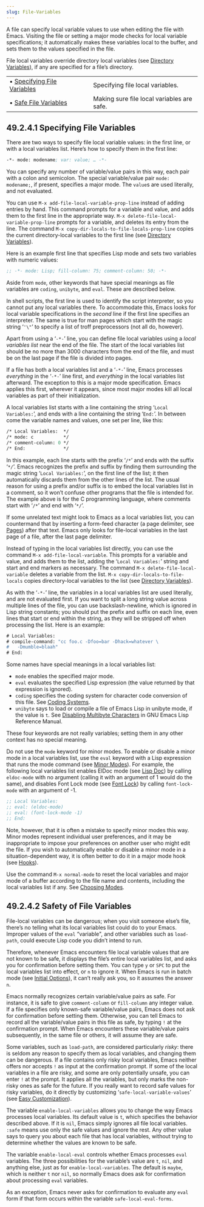 ```yaml
---
slug: File-Variables
---
```


A file can specify local variable values to use when editing the file with Emacs. Visiting the file or setting a major mode checks for local variable specifications; it automatically makes these variables local to the buffer, and sets them to the values specified in the file.

File local variables override directory local variables (see [Directory Variables](Directory-Variables)), if any are specified for a file’s directory.

|                                                          |    |                                            |
| :------------------------------------------------------- | -- | :----------------------------------------- |
| • [Specifying File Variables](Specifying-File-Variables) |    | Specifying file local variables.           |
| • [Safe File Variables](Safe-File-Variables)             |    | Making sure file local variables are safe. |
## 49.2.4.1 Specifying File Variables

There are two ways to specify file local variable values: in the first line, or with a local variables list. Here’s how to specify them in the first line:

```lisp
-*- mode: modename; var: value; … -*-
```

You can specify any number of variable/value pairs in this way, each pair with a colon and semicolon. The special variable/value pair `mode: modename;`, if present, specifies a major mode. The `value`s are used literally, and not evaluated.

You can use `M-x add-file-local-variable-prop-line` instead of adding entries by hand. This command prompts for a variable and value, and adds them to the first line in the appropriate way. `M-x delete-file-local-variable-prop-line` prompts for a variable, and deletes its entry from the line. The command `M-x copy-dir-locals-to-file-locals-prop-line` copies the current directory-local variables to the first line (see [Directory Variables](Directory-Variables)).

Here is an example first line that specifies Lisp mode and sets two variables with numeric values:

```lisp
;; -*- mode: Lisp; fill-column: 75; comment-column: 50; -*-
```

Aside from `mode`, other keywords that have special meanings as file variables are `coding`, `unibyte`, and `eval`. These are described below.

In shell scripts, the first line is used to identify the script interpreter, so you cannot put any local variables there. To accommodate this, Emacs looks for local variable specifications in the *second* line if the first line specifies an interpreter. The same is true for man pages which start with the magic string ‘`'\"`’ to specify a list of troff preprocessors (not all do, however).

Apart from using a ‘`-*-`’ line, you can define file local variables using a *local variables list* near the end of the file. The start of the local variables list should be no more than 3000 characters from the end of the file, and must be on the last page if the file is divided into pages.

If a file has both a local variables list and a ‘`-*-`’ line, Emacs processes *everything* in the ‘`-*-`’ line first, and *everything* in the local variables list afterward. The exception to this is a major mode specification. Emacs applies this first, wherever it appears, since most major modes kill all local variables as part of their initialization.

A local variables list starts with a line containing the string ‘`Local Variables:`’, and ends with a line containing the string ‘`End:`’. In between come the variable names and values, one set per line, like this:

```lisp
/* Local Variables:  */
/* mode: c           */
/* comment-column: 0 */
/* End:              */
```

In this example, each line starts with the prefix ‘`/*`’ and ends with the suffix ‘`*/`’. Emacs recognizes the prefix and suffix by finding them surrounding the magic string ‘`Local Variables:`’, on the first line of the list; it then automatically discards them from the other lines of the list. The usual reason for using a prefix and/or suffix is to embed the local variables list in a comment, so it won’t confuse other programs that the file is intended for. The example above is for the C programming language, where comments start with ‘`/*`’ and end with ‘`*/`’.

If some unrelated text might look to Emacs as a local variables list, you can countermand that by inserting a form-feed character (a page delimiter, see [Pages](Pages)) after that text. Emacs only looks for file-local variables in the last page of a file, after the last page delimiter.

Instead of typing in the local variables list directly, you can use the command `M-x add-file-local-variable`. This prompts for a variable and value, and adds them to the list, adding the ‘`Local Variables:`’ string and start and end markers as necessary. The command `M-x delete-file-local-variable` deletes a variable from the list. `M-x copy-dir-locals-to-file-locals` copies directory-local variables to the list (see [Directory Variables](Directory-Variables)).

As with the ‘`-*-`’ line, the variables in a local variables list are used literally, and are not evaluated first. If you want to split a long string value across multiple lines of the file, you can use backslash-newline, which is ignored in Lisp string constants; you should put the prefix and suffix on each line, even lines that start or end within the string, as they will be stripped off when processing the list. Here is an example:

```lisp
# Local Variables:
# compile-command: "cc foo.c -Dfoo=bar -Dhack=whatever \
#   -Dmumble=blaah"
# End:
```

Some names have special meanings in a local variables list:

*   `mode` enables the specified major mode.
*   `eval` evaluates the specified Lisp expression (the value returned by that expression is ignored).
*   `coding` specifies the coding system for character code conversion of this file. See [Coding Systems](Coding-Systems).
*   `unibyte` says to load or compile a file of Emacs Lisp in unibyte mode, if the value is `t`. See [Disabling Multibyte Characters](https://www.gnu.org/software/emacs/manual/html_mono/elisp.html#Disabling-Multibyte) in GNU Emacs Lisp Reference Manual.

These four keywords are not really variables; setting them in any other context has no special meaning.

Do not use the `mode` keyword for minor modes. To enable or disable a minor mode in a local variables list, use the `eval` keyword with a Lisp expression that runs the mode command (see [Minor Modes](Minor-Modes)). For example, the following local variables list enables ElDoc mode (see [Lisp Doc](Lisp-Doc)) by calling `eldoc-mode` with no argument (calling it with an argument of 1 would do the same), and disables Font Lock mode (see [Font Lock](Font-Lock)) by calling `font-lock-mode` with an argument of -1.

```lisp
;; Local Variables:
;; eval: (eldoc-mode)
;; eval: (font-lock-mode -1)
;; End:
```

Note, however, that it is often a mistake to specify minor modes this way. Minor modes represent individual user preferences, and it may be inappropriate to impose your preferences on another user who might edit the file. If you wish to automatically enable or disable a minor mode in a situation-dependent way, it is often better to do it in a major mode hook (see [Hooks](Hooks)).

Use the command `M-x normal-mode` to reset the local variables and major mode of a buffer according to the file name and contents, including the local variables list if any. See [Choosing Modes](Choosing-Modes).
## 49.2.4.2 Safety of File Variables

File-local variables can be dangerous; when you visit someone else’s file, there’s no telling what its local variables list could do to your Emacs. Improper values of the `eval` “variable", and other variables such as `load-path`, could execute Lisp code you didn’t intend to run.

Therefore, whenever Emacs encounters file local variable values that are not known to be safe, it displays the file’s entire local variables list, and asks you for confirmation before setting them. You can type `y` or `SPC` to put the local variables list into effect, or `n` to ignore it. When Emacs is run in batch mode (see [Initial Options](Initial-Options)), it can’t really ask you, so it assumes the answer `n`.

Emacs normally recognizes certain variable/value pairs as safe. For instance, it is safe to give `comment-column` or `fill-column` any integer value. If a file specifies only known-safe variable/value pairs, Emacs does not ask for confirmation before setting them. Otherwise, you can tell Emacs to record all the variable/value pairs in this file as safe, by typing `!` at the confirmation prompt. When Emacs encounters these variable/value pairs subsequently, in the same file or others, it will assume they are safe.

Some variables, such as `load-path`, are considered particularly *risky*: there is seldom any reason to specify them as local variables, and changing them can be dangerous. If a file contains only risky local variables, Emacs neither offers nor accepts `!` as input at the confirmation prompt. If some of the local variables in a file are risky, and some are only potentially unsafe, you can enter `!` at the prompt. It applies all the variables, but only marks the non-risky ones as safe for the future. If you really want to record safe values for risky variables, do it directly by customizing ‘`safe-local-variable-values`’ (see [Easy Customization](Easy-Customization)).

The variable `enable-local-variables` allows you to change the way Emacs processes local variables. Its default value is `t`, which specifies the behavior described above. If it is `nil`, Emacs simply ignores all file local variables. `:safe` means use only the safe values and ignore the rest. Any other value says to query you about each file that has local variables, without trying to determine whether the values are known to be safe.

The variable `enable-local-eval` controls whether Emacs processes `eval` variables. The three possibilities for the variable’s value are `t`, `nil`, and anything else, just as for `enable-local-variables`. The default is `maybe`, which is neither `t` nor `nil`, so normally Emacs does ask for confirmation about processing `eval` variables.

As an exception, Emacs never asks for confirmation to evaluate any `eval` form if that form occurs within the variable `safe-local-eval-forms`.
